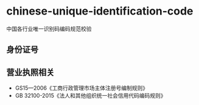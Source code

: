 # chinese-unique-identification-code

中国各行业唯一识别码编码规范校验

## 身份证号

## 营业执照相关

- GS15—2006《工商行政管理市场主体注册号编制规则》
- GB 32100-2015《法人和其他组织统一社会信用代码编码规则》
